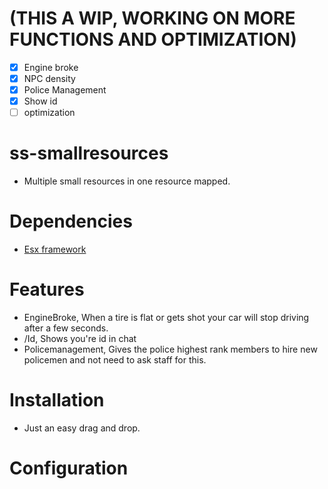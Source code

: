 # (THIS A WIP, WORKING ON MORE FUNCTIONS AND OPTIMIZATION)

- [x] Engine broke
- [x] NPC density
- [x] Police Management
- [x] Show id
- [ ] optimization

# ss-smallresources 
- Multiple small resources in one resource mapped.

# Dependencies
- [Esx framework](https://github.com/esx-framework) 
  
# Features
  - EngineBroke, When a tire is flat or gets shot your car will stop driving after a few seconds.
  - /Id, Shows you're id in chat
  - Policemanagement, Gives the police highest rank members to hire new policemen and not need to ask staff for this.

# Installation
- Just an easy drag and drop.

# Configuration
